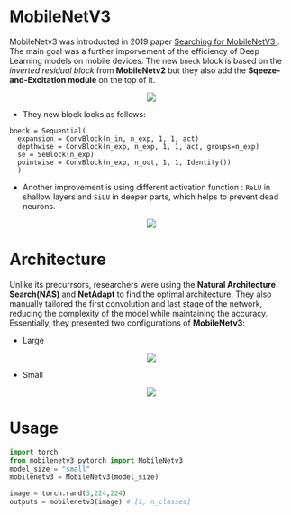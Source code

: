 # MobileNetV3
MobileNetv3 was introducted in 2019 paper [Searching for MobileNetV3
](https://arxiv.org/pdf/1905.02244.pdf). The main goal was a further imporvement of the efficiency of Deep Learning models on mobile devices. The new `bneck` block is 
based on the *inverted residual block* from __MobileNetv2__ but they also add the __Sqeeze-and-Excitation module__ on the top of it.

<p align="center">
<img 
  src="https://github.com/maciejbalawejder/DeepLearning-collection/blob/main/ConvNets/MobileNetV3/bneck.png"
>
</p>

- They new block looks as follows:
```
bneck = Sequential(
  expansion = ConvBlock(n_in, n_exp, 1, 1, act)
  depthwise = ConvBlock(n_exp, n_exp, 1, 1, act, groups=n_exp)
  se = SeBlock(n_exp)
  pointwise = ConvBlock(n_exp, n_out, 1, 1, Identity())
  )
```
- Another improvement is using different activation function : `ReLU` in shallow layers and `SiLU` in deeper parts, which helps to prevent dead neurons.

<p align="center">
<img 
  src="https://github.com/maciejbalawejder/DeepLearning-collection/blob/main/ConvNets/MobileNetV3/nl.png"
>
</p>

# Architecture
Unlike its precurrsors, researchers were using the __Natural Architecture Search(NAS)__ and __NetAdapt__ to find the optimal architecture. 
They also manually tailored the first convolution and last stage of the network, reducing the complexity of the model while maintaining the accuracy. 
Essentially, they presented two configurations of __MobileNetv3__:
- Large

<p align="center">
<img 
  src="https://github.com/maciejbalawejder/DeepLearning-collection/blob/main/ConvNets/MobileNetV3/large.png"
>
</p>

- Small

<p align="center">
<img 
  src="https://github.com/maciejbalawejder/DeepLearning-collection/blob/main/ConvNets/MobileNetV3/small.png"
>
</p>

# Usage

```python
import torch
from mobilenetv3_pytorch import MobileNetv3
model_size = "small"
mobilenetv3 = MobileNetv3(model_size)

image = torch.rand(3,224,224)
outputs = mobilenetv3(image) # [1, n_classes]
```
